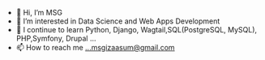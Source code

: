 - 👋 Hi, I’m MSG
- 👀 I’m interested in Data Science and Web Apps Development
- 🌱 I continue to learn Python, Django, Wagtail,SQL(PostgreSQL, MySQL), PHP,Symfony, Drupal ...
- 📫 How to reach me ...msgizaasum@gmail.com

<!---
MSGHIC/MSGHIC is a ✨ special ✨ repository because its `README.md` (this file) appears on your GitHub profile.
You can click the Preview link to take a look at your changes.
--->

